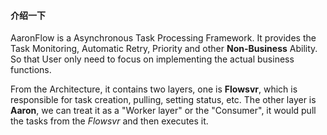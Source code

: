 #### 介绍一下

AaronFlow is a Asynchronous Task Processing Framework. It provides the Task Monitoring, Automatic Retry, Priority and other **Non-Business** Ability. So that User only need to focus on implementing the actual business functions.

From the Architecture, it contains two layers, one is **Flowsvr**, which is responsible for task creation, pulling, setting status, etc. The other layer is **Aaron**, we can treat it as a "Worker layer" or the "Consumer", it would pull the tasks from the *Flowsvr* and then executes it.